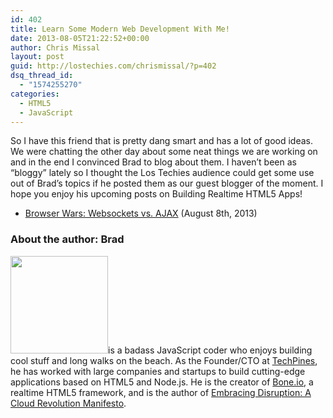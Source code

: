 ```yaml
---
id: 402
title: Learn Some Modern Web Development With Me!
date: 2013-08-05T21:22:52+00:00
author: Chris Missal
layout: post
guid: http://lostechies.com/chrismissal/?p=402
dsq_thread_id:
  - "1574255270"
categories:
  - HTML5
  - JavaScript
---
```

So I have this friend that is pretty dang smart and has a lot of good ideas. We were chatting the other day about some neat things we are working on and in the end I convinced Brad to blog about them. I haven&#8217;t been as &#8220;bloggy&#8221; lately so I thought the Los Techies audience could get some use out of Brad&#8217;s topics if he posted them as our guest blogger of the moment. I hope you enjoy his upcoming posts on Building Realtime HTML5 Apps!

  * [Browser Wars: Websockets vs. AJAX](http://lostechies.com/chrismissal/2013/08/06/browser-wars-websockets-vs-ajax/) (August 8th, 2013)

### **About the author:** Brad

[<img class="alignleft  wp-image-403" title="Brad Carleton" src="http://clayvessel.org/clayvessel/wp-content/uploads/2013/08/brad-headshot.jpg" alt="" width="156" height="156" srcset="http://clayvessel.org/clayvessel/wp-content/uploads/2013/08/brad-headshot.jpg 512w, http://clayvessel.org/clayvessel/wp-content/uploads/2013/08/brad-headshot-150x150.jpg 150w, http://clayvessel.org/clayvessel/wp-content/uploads/2013/08/brad-headshot-300x300.jpg 300w, http://clayvessel.org/clayvessel/wp-content/uploads/2013/08/brad-headshot-100x100.jpg 100w" sizes="(max-width: 156px) 100vw, 156px" />](http://clayvessel.org/clayvessel/wp-content/uploads/2013/08/brad-headshot.jpg)is a badass JavaScript coder who enjoys building cool stuff and long walks on the beach. As the Founder/CTO at [TechPines](http://www.techpines.com "We Make Awesome Apps"), he has worked with large companies and startups to build cutting-edge applications based on HTML5 and Node.js. He is the creator of [Bone.io](http://bone.io "bone.io - Realtime Single Page HTML5 Apps"), a realtime HTML5 framework, and is the author of [Embracing Disruption: A Cloud Revolution Manifesto](http://embracingdisruption.com "embracing disruption a cloud revolution manifesto").